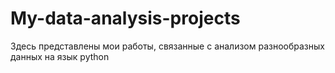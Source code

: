 # My-data-analysis-projects
Здесь представлены мои работы, связанные с анализом разнообразных данных на язык python

